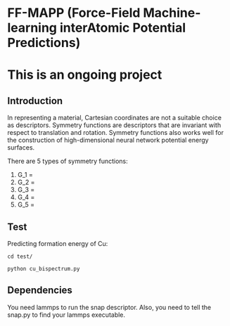 # FF-MAPP (Force-Field Machine-learning interAtomic Potential Predictions)

# This is an ongoing project

## Introduction

In representing a material, Cartesian coordinates are not a suitable choice as descriptors. Symmetry functions are descriptors that are invariant with respect to translation and rotation. Symmetry functions also works well for the construction of high-dimensional neural network potential energy surfaces. 

There are 5 types of symmetry functions:
1. G_1 = 
2. G_2 = 
3. G_3 =
4. G_4 = 
5. G_5 =

## Test
Predicting formation energy of Cu:
```
cd test/
```
```
python cu_bispectrum.py
```

## Dependencies
You need lammps to run the snap descriptor.
Also, you need to tell the snap.py to find your lammps executable.
